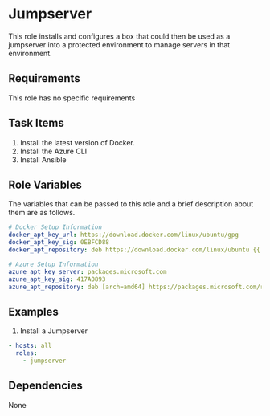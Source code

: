 # Jumpserver

This role installs and configures a box that could then be used as a jumpserver into a protected environment to manage servers in that environment.

## Requirements

This role has no specific requirements

## Task Items

1. Install the latest version of Docker.
2. Install the Azure CLI
3. Install Ansible

## Role Variables

The variables that can be passed to this role and a brief description about them are as follows.

```yaml
# Docker Setup Information
docker_apt_key_url: https://download.docker.com/linux/ubuntu/gpg
docker_apt_key_sig: 0EBFCD88
docker_apt_repository: deb https://download.docker.com/linux/ubuntu {{ ansible_distribution_release }} stable

# Azure Setup Information
azure_apt_key_server: packages.microsoft.com
azure_apt_key_sig: 417A0893
azure_apt_repository: deb [arch=amd64] https://packages.microsoft.com/repos/azure-cli/ wheezy main
```

## Examples

1. Install a Jumpserver

```yaml
- hosts: all
  roles:
    - jumpserver
```

## Dependencies

None
